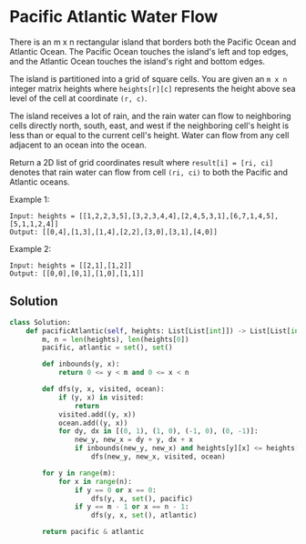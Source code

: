 # Pacific Atlantic Water Flow

There is an m x n rectangular island that borders both the Pacific Ocean and Atlantic Ocean. The Pacific Ocean touches the island's left and top edges, and the Atlantic Ocean touches the island's right and bottom edges.

The island is partitioned into a grid of square cells. You are given an `m x n` integer matrix heights where `heights[r][c]` represents the height above sea level of the cell at coordinate `(r, c)`.

The island receives a lot of rain, and the rain water can flow to neighboring cells directly north, south, east, and west if the neighboring cell's height is less than or equal to the current cell's height. Water can flow from any cell adjacent to an ocean into the ocean.

Return a 2D list of grid coordinates result where `result[i] = [ri, ci]` denotes that rain water can flow from cell `(ri, ci)` to both the Pacific and Atlantic oceans.

Example 1:

```
Input: heights = [[1,2,2,3,5],[3,2,3,4,4],[2,4,5,3,1],[6,7,1,4,5],[5,1,1,2,4]]
Output: [[0,4],[1,3],[1,4],[2,2],[3,0],[3,1],[4,0]]
```

Example 2:

```
Input: heights = [[2,1],[1,2]]
Output: [[0,0],[0,1],[1,0],[1,1]]
```

## Solution

```python
class Solution:
    def pacificAtlantic(self, heights: List[List[int]]) -> List[List[int]]:
        m, n = len(heights), len(heights[0])
        pacific, atlantic = set(), set()

        def inbounds(y, x):
            return 0 <= y < m and 0 <= x < n

        def dfs(y, x, visited, ocean):
            if (y, x) in visited:
                return
            visited.add((y, x))
            ocean.add((y, x))
            for dy, dx in [(0, 1), (1, 0), (-1, 0), (0, -1)]:
                new_y, new_x = dy + y, dx + x
                if inbounds(new_y, new_x) and heights[y][x] <= heights[new_y][new_x]:
                    dfs(new_y, new_x, visited, ocean)

        for y in range(m):
            for x in range(n):
                if y == 0 or x == 0:
                    dfs(y, x, set(), pacific)
                if y == m - 1 or x == n - 1:
                    dfs(y, x, set(), atlantic)

        return pacific & atlantic
```
